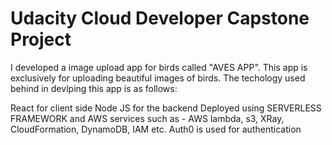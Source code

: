 # Udacity Cloud Developer Capstone Project

I developed a image upload app for birds called "AVES APP". This app is exclusively for uploading beautiful images of birds. The techology used behind in devlping this app is as follows:

React for client side
Node JS for the backend
Deployed using SERVERLESS FRAMEWORK and AWS services such as - AWS lambda, s3, XRay, CloudFormation, DynamoDB, IAM etc.
Auth0 is used for authentication
